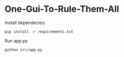 # One-Gui-To-Rule-Them-All
Install dependecies:

    pip install -r requirements.txt

Run app.py

    python src/app.py